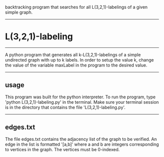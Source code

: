
backtracking program that searches for all L(3,2,1)-labelings of a given simple graph.

----------------------------
# L(3,2,1)-labeling
----------------------------

A python program that generates all k-L(3,2,1)-labelings 
of a simple undirected graph with up to k labels.
In order to setup the value k, change the value of the variable 
maxLabel in the program to the desired value.

------------------
usage
------------------
This program was built for the python interpreter.
To run the program, type 'python L(3,2,1)-labeling.py' in
the terminal. Make sure your terminal session is in
the directory that contains the file 'L(3,2,1)-labeling.py'.

------------------
edges.txt
------------------
The file edges.txt contains the adjacency list of the graph
to be verified. An edge in the list is formatted '[a,b]' 
where a and b are integers corresponding to vertices in the
graph. The vertices must be 0-indexed.

